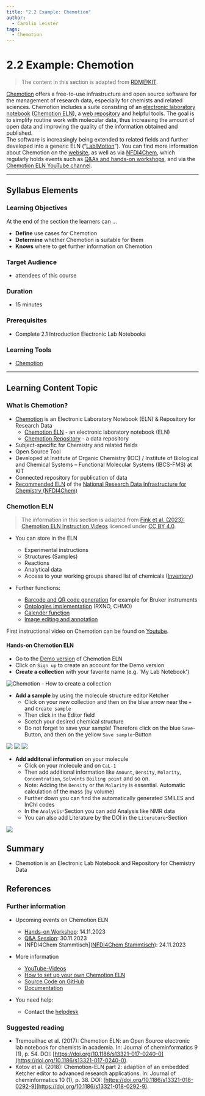 ```yaml
---
title: "2.2 Example: Chemotion"
author:
  - Carolin Leister
tags:
  - Chemotion
---
```


# 2.2 Example: Chemotion

>The content in this section is adapted from [RDM@KIT](https://www.rdm.kit.edu/english/servicestools_tools_chemotion.php).

[Chemotion](https://www.chemotion-repository.net/home/welcome) offers a free-to-use infrastructure and open source software for the management of research data, especially for chemists and related sciences. Chemotion includes a suite consisting of an [electronic laboratory notebook](https://www.rdm.kit.edu/english/researchdata_rdm_eln.php) ([Chemotion ELN](https://www.chemotion.net/)), a [web repository](https://doi.org/10.17616/R34P5T) and helpful tools. The goal is to simplify routine work with molecular data, thus increasing the amount of open data and improving the quality of the information obtained and published.  
The software is increasingly being extended to related fields and further developed into a generic ELN (“[LabIMotion](https://chemotion.net/docs/labimotion)”). You can find more information about Chemotion on the [website](https://www.chemotion.net/), as well as via [NFDI4Chem](https://www.nfdi4chem.de/setup-own-eln/), which regularly holds events such as [Q&As and hands-on workshops](https://www.nfdi4chem.de/events/), and via the [Chemotion ELN YouTube channel](https://www.youtube.com/@chemotioneln9781?cbrd=1&ucbcb=1).


---

## Syllabus Elements

### Learning Objectives

At the end of the section the learners can ...

- **Define** use cases for Chemotion 
- **Determine** whether Chemotion is suitable for them
- **Knows** where to get further information on Chemotion

### Target Audience
- attendees of this course

### Duration
- 15 minutes

### Prerequisites
- Complete 2.1 Introduction Electronic Lab Notebooks

### Learning Tools

- [Chemotion](https://www.chemotion.net/)


---

## Learning Content Topic

### What is Chemotion?

- [Chemotion](https://www.chemotion.net/)  is an Electronic Laboratory Notebook (ELN) & Repository for Research Data
	- [Chemotion ELN](https://www.chemotion.net/docs/eln) - an electronic laboratory notebook (ELN)
	- [Chemotion Repository](https://www.chemotion.net/docs/repo) - a data repository
- Subject-specific for Chemistry and related fields
- Open Source Tool
- Developed at Institute of Organic Chemistry (IOC) / Institute of Biological and Chemical Systems – Functional Molecular Systems (IBCS-FMS) at KIT
- Connected repository for publication of data
- [Recommended ELN](https://www.nfdi4chem.de/index.php/setup-own-eln/) of the [National Research Data Infrastructure for Chemistry (NFDI4Chem)](https://www.nfdi4chem.de/)

### Chemotion ELN

> The information in this section is adapted from [Fink et al. (2023): Chemotion ELN Instruction Videos](https://doi.org/10.5281/zenodo.7634481) licenced under [CC BY 4.0](https://creativecommons.org/licenses/by/4.0/legalcode).

- You can store in the ELN
	- Experimental instructions
	- Structures (Samples)
	- Reactions
	- Analytical data
	- Access to your working groups shared list of chemicals ([Inventory](https://www.chemotion.net/docs/eln/ui/inventory))

- Further functions:
	- [Barcode and QR code generation](https://www.chemotion.net/docs/eln/ui/barcodes) for example for Bruker instruments
	- [Ontologies implementation](https://www.chemotion.net/docs/eln/ui/ontology) (RXNO, CHMO)
	- [Calender function](https://www.chemotion.net/docs/eln/ui/calendar)
	- [Image editing and annotation](https://www.chemotion.net/docs/eln/ui/images)

First instructional video on Chemotion can be found on [Youtube](https://www.youtube.com/watch?v=MnOcKV-MTTg&list=PL1AonKd9WAd8cDjzXGiNu0ndoctNu0izs).

#### Hands-on Chemotion ELN
- Go to the [Demo version](https://demo.chemotion.ibcs.kit.edu/home) of Chemotion ELN
- Click on `Sign up` to create an account for the Demo version
- **Create a collection** with your favorite name (e.g. 'My Lab Notebook')

![Chemotion - How to create a collection](attachments/Hands-on_Chemotion_01.png)

- **Add a sample** by using the molecule structure editor Ketcher
	- Click on your new collection and then on the blue arrow near the `+` and `Create sample`
	- Then click in the Editor field
	- Scetch your desired chemical structure
	- Do not forget to save your sample! Therefore click on the blue `Save`-Button, and then on the yellow `Save sample`-Button

![](attachments/Hands-on_Chemotion_02.png)
![](attachments/Hands-on_Chemotion_03.png)
![](attachments/Hands-on_Chemotion_04.png)

- **Add additonal information** on your molecule
	- Click on your molecule and on `CaL-1`
	- Then add additional information like `Amount`, `Density`, `Molarity`, `Concentration`, `Solvents` `Boiling point` and so on.
	- Note: Adding the `Density` or the `Molarity` is essential. Automatic calculation of the mass (by volume)
	- Further down you can find the automatically generated SMILES and InChI codes
	- In the `Analysis`-Section you can add Analysis like NMR data
	- You can also add Literature by the DOI in the `Literature`-Section

![](attachments/Hands-on_Chemotion_05.png)
## Summary

- Chemotion is an Electronic Lab Notebook and Repository for Chemistry Data

## References
### Further information
- Upcoming events on Chemotion ELN
	- [Hands-on Workshop](https://www.nfdi4chem.de/index.php/event/chemotion-eln-hands-on-workshop/): 14.11.2023
	- [Q&A Session](https://www.nfdi4chem.de/index.php/event/chemotion-eln-qa-session/): 30.11.2023
	- [NFDI4Chem Stammtisch]([NFDI4Chem Stammtisch](https://www.nfdi4chem.de/index.php/nfdi4chem-stammtisch/)): 24.11.2023

- More information
	- [YouTube-Videos](https://www.youtube.com/@chemotioneln9781)
	- [How to set up your own Chemotion ELN](https://www.nfdi4chem.de/index.php/setup-own-eln/)
	- [Source Code on GitHub](https://github.com/ComPlat/chemotion_ELN)
	- [Documentation](https://chemotion.net/docs/)

- You need help:
	- Contact the [helpdesk](https://www.chemotion.net/helpdesk)

### Suggested reading

- Tremouilhac et al. (2017): Chemotion ELN: an Open Source electronic lab notebook for chemists in academia. In: Journal of cheminformatics 9 (1), p. 54. DOI: [https://doi.org/10.1186/s13321-017-0240-0](https://doi.org/10.1186/s13321-017-0240-0).
- Kotov et al. (2018): Chemotion-ELN part 2: adaption of an embedded Ketcher editor to advanced research applications. In: Journal of cheminformatics 10 (1), p. 38. DOI: [https://doi.org/10.1186/s13321-018-0292-9](https://doi.org/10.1186/s13321-018-0292-9).